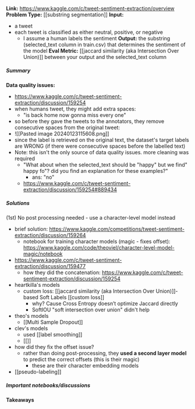 **Link:** https://www.kaggle.com/c/tweet-sentiment-extraction/overview
**Problem Type:** [[substring segmentation]]
**Input:** 
- a tweet
- each tweet is classified as either neutral, positive, or negative
	- I assume a human labels the sentiment
**Output:** the substring (selected_text column in train.csv) that determines the sentiment of the model
**Eval Metric:** [[jaccard similarity (aka Intersection Over Union)]] between your output and the selected_text column
##### Summary

**Data quality issues:**
- https://www.kaggle.com/c/tweet-sentiment-extraction/discussion/159254
- when humans tweet, they might add extra spaces:
	- "is back home now      gonna miss every one"
- so before they gave the tweets to the annotators, they remove consecutive spaces from the original tweet:
- ![[Pasted image 20240123115608.png]]
- since the label is retrieved on the original text, the dataset's target labels are WRONG (if there were consecutive spaces before the labelled text)
- Note: this isn't the only source of data quality issues. more cleaning was required
	- "What about when the selected_text should be "happy" but we find" happy fo"? did you find an explanation for these examples?"
		- ans: "no"
	- https://www.kaggle.com/c/tweet-sentiment-extraction/discussion/159254#889434
##### Solutions
(1st) No post processing needed - use a character-level model instead
- brief solution: https://www.kaggle.com/competitions/tweet-sentiment-extraction/discussion/159264
	- notebook for training character models (magic - fixes offset): https://www.kaggle.com/code/theoviel/character-level-model-magic/notebook
- https://www.kaggle.com/c/tweet-sentiment-extraction/discussion/159477
	- how they did the concatenation: https://www.kaggle.com/c/tweet-sentiment-extraction/discussion/159254
- heartkilla's models
	- custom loss: [[jaccard similarity (aka Intersection Over Union)]]-based Soft Labels [[custom loss]]
		- why? Cause Cross Entropy doesn’t optimize Jaccard directly
		- SoftIOU "soft intersection over union" didn't help
- theo's models
	- [[Multi Sample Dropout]]
- clev's models
	- used [[label smoothing]] 
	- [[]]
- how did they fix the offset issue?
	- rather than doing post-processing, they **used a second layer model** to predict the correct offsets (this is their magic)
		- these are their character embedding models
- [[pseudo-labeling]] 

##### Important notebooks/discussions

#### Takeaways
